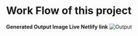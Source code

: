 # Work Flow of this project

**Generated Output Image Live Netlify link**
![Output](https://project1-css-html.netlify.app/)

